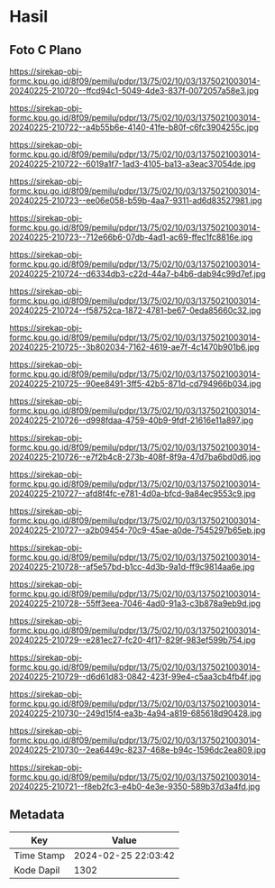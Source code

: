 # Hasil

## Foto C Plano

https://sirekap-obj-formc.kpu.go.id/8f09/pemilu/pdpr/13/75/02/10/03/1375021003014-20240225-210720--ffcd94c1-5049-4de3-837f-0072057a58e3.jpg

https://sirekap-obj-formc.kpu.go.id/8f09/pemilu/pdpr/13/75/02/10/03/1375021003014-20240225-210722--a4b55b6e-4140-41fe-b80f-c6fc3904255c.jpg

https://sirekap-obj-formc.kpu.go.id/8f09/pemilu/pdpr/13/75/02/10/03/1375021003014-20240225-210722--6019a1f7-1ad3-4105-ba13-a3eac37054de.jpg

https://sirekap-obj-formc.kpu.go.id/8f09/pemilu/pdpr/13/75/02/10/03/1375021003014-20240225-210723--ee06e058-b59b-4aa7-9311-ad6d83527981.jpg

https://sirekap-obj-formc.kpu.go.id/8f09/pemilu/pdpr/13/75/02/10/03/1375021003014-20240225-210723--712e66b6-07db-4ad1-ac69-ffec1fc8816e.jpg

https://sirekap-obj-formc.kpu.go.id/8f09/pemilu/pdpr/13/75/02/10/03/1375021003014-20240225-210724--d6334db3-c22d-44a7-b4b6-dab94c99d7ef.jpg

https://sirekap-obj-formc.kpu.go.id/8f09/pemilu/pdpr/13/75/02/10/03/1375021003014-20240225-210724--f58752ca-1872-4781-be67-0eda85660c32.jpg

https://sirekap-obj-formc.kpu.go.id/8f09/pemilu/pdpr/13/75/02/10/03/1375021003014-20240225-210725--3b802034-7162-4619-ae7f-4c1470b901b6.jpg

https://sirekap-obj-formc.kpu.go.id/8f09/pemilu/pdpr/13/75/02/10/03/1375021003014-20240225-210725--90ee8491-3ff5-42b5-871d-cd794966b034.jpg

https://sirekap-obj-formc.kpu.go.id/8f09/pemilu/pdpr/13/75/02/10/03/1375021003014-20240225-210726--d998fdaa-4759-40b9-9fdf-21616e11a897.jpg

https://sirekap-obj-formc.kpu.go.id/8f09/pemilu/pdpr/13/75/02/10/03/1375021003014-20240225-210726--e7f2b4c8-273b-408f-8f9a-47d7ba6bd0d6.jpg

https://sirekap-obj-formc.kpu.go.id/8f09/pemilu/pdpr/13/75/02/10/03/1375021003014-20240225-210727--afd8f4fc-e781-4d0a-bfcd-9a84ec9553c9.jpg

https://sirekap-obj-formc.kpu.go.id/8f09/pemilu/pdpr/13/75/02/10/03/1375021003014-20240225-210727--a2b09454-70c9-45ae-a0de-7545297b65eb.jpg

https://sirekap-obj-formc.kpu.go.id/8f09/pemilu/pdpr/13/75/02/10/03/1375021003014-20240225-210728--af5e57bd-b1cc-4d3b-9a1d-ff9c9814aa6e.jpg

https://sirekap-obj-formc.kpu.go.id/8f09/pemilu/pdpr/13/75/02/10/03/1375021003014-20240225-210728--55ff3eea-7046-4ad0-91a3-c3b878a9eb9d.jpg

https://sirekap-obj-formc.kpu.go.id/8f09/pemilu/pdpr/13/75/02/10/03/1375021003014-20240225-210729--e281ec27-fc20-4f17-829f-983ef599b754.jpg

https://sirekap-obj-formc.kpu.go.id/8f09/pemilu/pdpr/13/75/02/10/03/1375021003014-20240225-210729--d6d61d83-0842-423f-99e4-c5aa3cb4fb4f.jpg

https://sirekap-obj-formc.kpu.go.id/8f09/pemilu/pdpr/13/75/02/10/03/1375021003014-20240225-210730--249d15f4-ea3b-4a94-a819-685618d90428.jpg

https://sirekap-obj-formc.kpu.go.id/8f09/pemilu/pdpr/13/75/02/10/03/1375021003014-20240225-210730--2ea6449c-8237-468e-b94c-1596dc2ea809.jpg

https://sirekap-obj-formc.kpu.go.id/8f09/pemilu/pdpr/13/75/02/10/03/1375021003014-20240225-210721--f8eb2fc3-e4b0-4e3e-9350-589b37d3a4fd.jpg


## Metadata

| Key        | Value               |
| ---------- | ------------------- |
| Time Stamp | 2024-02-25 22:03:42 |
| Kode Dapil | 1302                |



